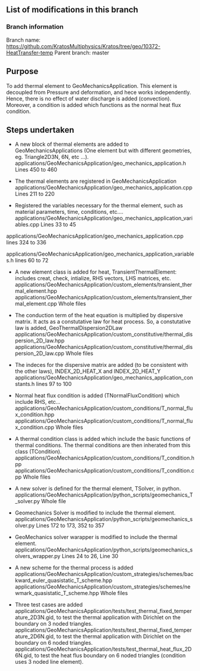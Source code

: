 ## List of modifications in this branch

### Branch information
Branch name: https://github.com/KratosMultiphysics/Kratos/tree/geo/10372-HeatTransfer-temp
Parent branch: master

## Purpose
To add thermal element to GeoMechanicsApplication. This element is decoupled from Pressure and deformation, and hece works independently. Hence, there is no effect of water discharge is added (convection).
Moreover, a condition is added which functions as the normal heat flux condition.

## Steps undertaken
- A new block of thermal elements are added to GeoMechanicsApplications (One element but with different geometries, eg. Triangle2D3N, 6N, etc ...). <br>
applications/GeoMechanicsApplication/geo_mechanics_application.h <br>
Lines 450 to 460

- The thermal elements are registered in GeoMechanicsApplication
applications/GeoMechanicsApplication/geo_mechanics_application.cpp
Lines 211 to 220

- Registered the variables necessary for the thermal element, such as material parameters, time, conditions, etc....
applications/GeoMechanicsApplication/geo_mechanics_application_variables.cpp
Lines 33 to 45

applications/GeoMechanicsApplication/geo_mechanics_application.cpp
lines 324 to 336

applications/GeoMechanicsApplication/geo_mechanics_application_variables.h
lines 60 to 72

- A new element class is added for heat, TransientThermalElement: includes creat, check, intialize, RHS vectors, LHS matrices, etc.
applications/GeoMechanicsApplication/custom_elements/transient_thermal_element.hpp
applications/GeoMechanicsApplication/custom_elements/transient_thermal_element.cpp
Whole files

- The conduction term of the heat equation is multiplied by dispersive matrix. It acts as a constutative law for heat process. So, a constutative law is added, GeoThermalDispersion2DLaw
applications/GeoMechanicsApplication/custom_constitutive/thermal_dispersion_2D_law.hpp
applications/GeoMechanicsApplication/custom_constitutive/thermal_dispersion_2D_law.cpp
Whole files

- The indeces for the dispersive matrix are added (to be consistent with the other laws), INDEX_2D_HEAT_X and INDEX_2D_HEAT_Y
applications/GeoMechanicsApplication/geo_mechanics_application_constants.h
lines 97 to 100

- Normal heat flux condition is added (TNormalFluxCondition) which include RHS, etc... 
applications/GeoMechanicsApplication/custom_conditions/T_normal_flux_condition.hpp
applications/GeoMechanicsApplication/custom_conditions/T_normal_flux_condition.cpp
Whole files

- A thermal condition class is added which include the basic functions of thermal conditions. The thermal conditions are then inherated from this class (TCondition). 
applications/GeoMechanicsApplication/custom_conditions/T_condition.hpp
applications/GeoMechanicsApplication/custom_conditions/T_condition.cpp
Whole files

- A new solver is defined for the thermal element, TSolver, in python. 
applications/GeoMechanicsApplication/python_scripts/geomechanics_T_solver.py
Whole file

- Geomechanics Solver is modified to include the thermal element.
applications/GeoMechanicsApplication/python_scripts/geomechanics_solver.py
Lines 172 to 173, 352 to 357

- GeoMechanics solver warapper is modified to include the thermal element.
applications/GeoMechanicsApplication/python_scripts/geomechanics_solvers_wrapper.py
Lines 24 to 26, Line 30

- A new scheme for the thermal process is added
applications/GeoMechanicsApplication/custom_strategies/schemes/backward_euler_quasistatic_T_scheme.hpp
applications/GeoMechanicsApplication/custom_strategies/schemes/newmark_quasistatic_T_scheme.hpp
Whole files

- Three test cases are added
applications/GeoMechanicsApplication/tests/test_thermal_fixed_temperature_2D3N.gid, to test the thermal application with Dirichlet on the boundary on 3 noded triangles. 
applications/GeoMechanicsApplication/tests/test_thermal_fixed_temperature_2D6N.gid, to test the thermal application with Dirichlet on the boundary on 6 noded triangles. 
applications/GeoMechanicsApplication/tests/test_thermal_heat_flux_2D6N.gid, to test the heat flus boundary on 6 noded triangles (condition uses 3 noded line element). 